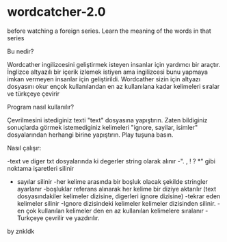 # wordcatcher-2.0
 before watching a foreign series. Learn the meaning of the words in that series
 
 
Bu nedir?

Wordcather ingilizcesini geliştirmek isteyen insanlar için yardımcı bir araçtır.
İnglizce altyazılı bir içerik izlemek istiyen ama ingilizcesi bunu yapmaya imkan vermeyen insanlar için geliştirildi.
Wordcather sizin için altyazı dosyasını okur ençok kullanılandan en az kullanılana kadar kelimeleri sıralar ve türkçeye çevirir

Program nasıl kullanılır?

Çevrilmesini istediginiz texti "text" dosyasına yapıştırın.
Zaten bildiginiz sonuçlarda görmek istemediginiz kelimeleri "ignore, sayilar, isimler" dosyalarından herhangi birine yapıştırın.
Play tuşuna basın.

Nasıl çalışır:

-text ve diger txt dosyalarında ki degerler string olarak alınır
-". , ! ? *" gibi noktama işaretleri silinir
- sayılar silinir
-her kelime arasında bir boşluk olacak şekilde stringler ayarlanır
-boşluklar referans alınarak her kelime bir diziye aktarılır (text dosyasındakiler kelimeler dizisine, digerleri ignore dizisine)
-tekrar eden kelimeler silinir
-Ignore dizisindeki kelimeler kelimeler dizisinden silinir.
-en çok kullanılan kelimeler den en az kullanılan kelimelere sıralanır
-Turkçeye çevrilir ve yazdırılır.



by znkldk

